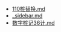 - [110桩替换.md](s./大脑/记忆系统/110桩替换.md)
- [_sidebar.md](s./大脑/记忆系统/_sidebar.md)
- [数字桩记36计.md](s./大脑/记忆系统/数字桩记36计.md)

